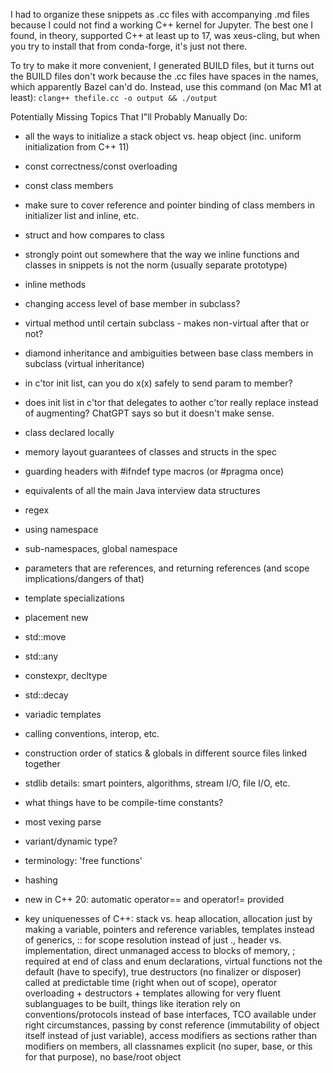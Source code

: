 I had to organize these snippets as .cc files with accompanying .md files because I could not find a working C++ kernel for Jupyter. The best one I found, in theory, supported C++ at least up to 17, was xeus-cling, but when you try to install that from conda-forge, it's just not there.

To try to make it more convenient, I generated BUILD files, but it turns out the BUILD files don't work because the .cc files have spaces in the names, which apparently Bazel can'd do.  Instead, use this command (on Mac M1 at least):
`clang++ thefile.cc -o output && ./output`

Potentially Missing Topics That I"ll Probably Manually Do:
- all the ways to initialize a stack object vs. heap object (inc. uniform initialization from C++ 11)
- const correctness/const overloading
- const class members
- make sure to cover reference and pointer binding of class members in initializer list and inline, etc.
- struct and how compares to class
- strongly point out somewhere that the way we inline functions and classes in snippets is not the norm (usually separate prototype)
- inline methods
- changing access level of base member in subclass?
- virtual method until certain subclass - makes non-virtual after that or not?
- diamond inheritance and ambiguities between base class members in subclass (virtual inheritance)
- in c'tor init list, can you do x(x) safely to send param to member?
- does init list in c'tor that delegates to aother c'tor really replace instead of augmenting?  ChatGPT says so but it doesn't make sense.
- class declared locally
- memory layout guarantees of classes and structs in the spec

- guarding headers with #ifndef type macros (or #pragma once)
- equivalents of all the main Java interview data structures
- regex
- using namespace
- sub-namespaces, global namespace
- parameters that are references, and returning references (and scope implications/dangers of that)
- template specializations
- placement new
- std::move
- std::any
- constexpr, decltype
- std::decay
- variadic templates
- calling conventions, interop, etc.
- construction order of statics & globals in different source files linked together
- stdlib details: smart pointers, algorithms, stream I/O, file I/O, etc.
- what things have to be compile-time constants?
- most vexing parse
- variant/dynamic type?
- terminology: 'free functions'
- hashing
- new in C++ 20: automatic operator== and operator!= provided

- key uniquenesses of C++: stack vs. heap allocation, allocation just by making a variable, pointers and reference variables, templates instead of generics, :: for scope resolution instead of just ., header vs. implementation, direct unmanaged access to blocks of memory, ; required at end of class and enum declarations, virtual functions not the default (have to specify), true destructors (no finalizer or disposer) called at predictable time (right when out of scope), operator overloading + destructors + templates allowing for very fluent sublanguages to be built, things like iteration rely on conventions/protocols instead of base interfaces, TCO available under right circumstances, passing by const reference (immutability of object itself instead of just variable), access modifiers as sections rather than modifiers on members, all classnames explicit (no super, base, or this for that purpose), no base/root object
